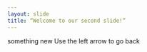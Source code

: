 ```yaml
---
layout: slide
title: “Welcome to our second slide!”
---
```

something new
Use the left arrow to go back
